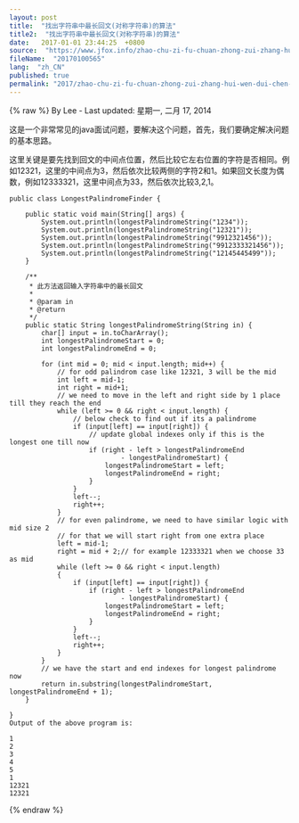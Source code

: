 ```yaml
---
layout: post
title:  "找出字符串中最长回文(对称字符串)的算法"
title2:  "找出字符串中最长回文(对称字符串)的算法"
date:   2017-01-01 23:44:25  +0800
source:  "https://www.jfox.info/zhao-chu-zi-fu-chuan-zhong-zui-zhang-hui-wen-dui-chen-zi-fu-chuan-de-suan-fa.html"
fileName:  "20170100565"
lang:  "zh_CN"
published: true
permalink: "2017/zhao-chu-zi-fu-chuan-zhong-zui-zhang-hui-wen-dui-chen-zi-fu-chuan-de-suan-fa.html"
---
```

{% raw %}
By Lee - Last updated: 星期一, 二月 17, 2014

这是一个非常常见的java面试问题，要解决这个问题，首先，我们要确定解决问题的基本思路。

这里关键是要先找到回文的中间点位置，然后比较它左右位置的字符是否相同。例如12321，这里的中间点为3，然后依次比较两侧的字符2和1。如果回文长度为偶数，例如12333321，这里中间点为33，然后依次比较3,2,1。

    
    public class LongestPalindromeFinder {
     
        public static void main(String[] args) {
            System.out.println(longestPalindromeString("1234"));
            System.out.println(longestPalindromeString("12321"));
            System.out.println(longestPalindromeString("9912321456"));
            System.out.println(longestPalindromeString("9912333321456"));
            System.out.println(longestPalindromeString("12145445499"));
        }
     
        /**
         * 此方法返回输入字符串中的最长回文
         * 
         * @param in
         * @return
         */
        public static String longestPalindromeString(String in) {
            char[] input = in.toCharArray();
            int longestPalindromeStart = 0;
            int longestPalindromeEnd = 0;
     
            for (int mid = 0; mid < input.length; mid++) {
                // for odd palindrom case like 12321, 3 will be the mid
                int left = mid-1;
                int right = mid+1;
                // we need to move in the left and right side by 1 place till they reach the end
                while (left >= 0 && right < input.length) {
                    // below check to find out if its a palindrome
                    if (input[left] == input[right]) {
                        // update global indexes only if this is the longest one till now
                        if (right - left > longestPalindromeEnd
                                - longestPalindromeStart) {
                            longestPalindromeStart = left;
                            longestPalindromeEnd = right;
                        }
                    }
                    left--;
                    right++;
                }
                // for even palindrome, we need to have similar logic with mid size 2
                // for that we will start right from one extra place
                left = mid-1;
                right = mid + 2;// for example 12333321 when we choose 33 as mid
                while (left >= 0 && right < input.length)
                {
                    if (input[left] == input[right]) {
                        if (right - left > longestPalindromeEnd
                                - longestPalindromeStart) {
                            longestPalindromeStart = left;
                            longestPalindromeEnd = right;
                        }
                    }
                    left--;
                    right++;
                }
            }
            // we have the start and end indexes for longest palindrome now
            return in.substring(longestPalindromeStart, longestPalindromeEnd + 1);
        }
     
    }
    Output of the above program is:
    
    1
    2
    3
    4
    5
    1
    12321
    12321
{% endraw %}